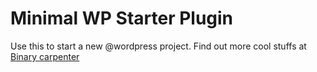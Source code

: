 # Minimal WP Starter Plugin
Use this to start a new @wordpress project. Find out more cool stuffs at <a href="https://binarycarpenter.com/">Binary carpenter</a>